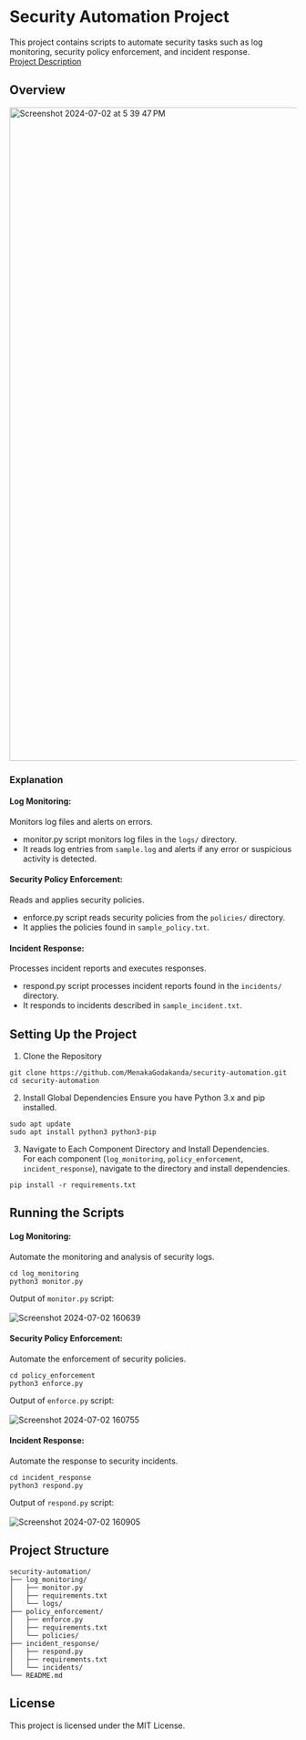 # Security Automation Project

This project contains scripts to automate security tasks such as log monitoring, security policy enforcement, and incident response.<br>
<a href="https://github.com/MenakaGodakanda/security-automation/blob/main/Project_Description.md">Project Description</a>

## Overview

<img width="1146" alt="Screenshot 2024-07-02 at 5 39 47 PM" src="https://github.com/MenakaGodakanda/security-automation/assets/156875412/27a2756f-d0b1-4107-a15a-7036336f5d8a">

### Explanation

#### Log Monitoring:
Monitors log files and alerts on errors.
- monitor.py script monitors log files in the `logs/` directory.
- It reads log entries from `sample.log` and alerts if any error or suspicious activity is detected.

#### Security Policy Enforcement:
Reads and applies security policies.
- enforce.py script reads security policies from the `policies/` directory.
- It applies the policies found in `sample_policy.txt`.

#### Incident Response:
Processes incident reports and executes responses.
- respond.py script processes incident reports found in the `incidents/` directory.
- It responds to incidents described in `sample_incident.txt`.

## Setting Up the Project

1. Clone the Repository
```
git clone https://github.com/MenakaGodakanda/security-automation.git
cd security-automation
```

2. Install Global Dependencies
Ensure you have Python 3.x and pip installed.
```
sudo apt update
sudo apt install python3 python3-pip
```

3. Navigate to Each Component Directory and Install Dependencies.<br>
For each component (`log_monitoring`, `policy_enforcement`, `incident_response`), navigate to the directory and install dependencies.
```
pip install -r requirements.txt
```

## Running the Scripts

#### Log Monitoring:
Automate the monitoring and analysis of security logs.
```
cd log_monitoring
python3 monitor.py
```

Output of `monitor.py` script:<br><br>
![Screenshot 2024-07-02 160639](https://github.com/MenakaGodakanda/security-automation/assets/156875412/e880ba27-0b76-4377-ad2d-c5fd092ae5a6)


#### Security Policy Enforcement:
Automate the enforcement of security policies.
```
cd policy_enforcement
python3 enforce.py
```

Output of `enforce.py` script:<br><br>
![Screenshot 2024-07-02 160755](https://github.com/MenakaGodakanda/security-automation/assets/156875412/f532ad41-4d30-4357-9362-9ff13b181016)


#### Incident Response:
Automate the response to security incidents.
```
cd incident_response
python3 respond.py
```

Output of `respond.py` script:<br><br>
![Screenshot 2024-07-02 160905](https://github.com/MenakaGodakanda/security-automation/assets/156875412/22e9463d-0424-4a03-aaa9-82b6b20a21dd)


## Project Structure
```
security-automation/
├── log_monitoring/
│   ├── monitor.py
│   ├── requirements.txt
│   └── logs/
├── policy_enforcement/
│   ├── enforce.py
│   ├── requirements.txt
│   └── policies/
├── incident_response/
│   ├── respond.py
│   ├── requirements.txt
│   └── incidents/
└── README.md
```

## License
This project is licensed under the MIT License.
